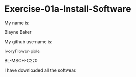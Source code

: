 # Exercise-01a-Install-Software
My name is:

Blayne Baker

My github username is:

IvoryFlower-pixle

BL-MSCH-C220

I have downloaded all the softwear.

